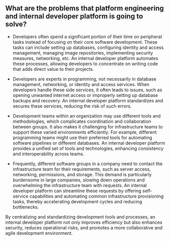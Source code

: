 
## What are the problems that platform engineering and internal developer platform is going to solve? 

- Developers often spend a significant portion of their time on peripheral tasks instead of focusing on their core software development. These tasks can include setting up databases, configuring identity and access management, managing image repositories, implementing security measures, networking, etc. An internal developer platform automates these processes, allowing developers to concentrate on writing code that adds direct value to their projects.

- Developers are experts in programming, not necessarily in database management, networking, or identity and access services. When developers handle these side services, it often leads to issues, such as opening unwanted internet access or improperly setting up database backups and recovery. An internal developer platform standardizes and secures these services, reducing the risk of such errors.

-  Development teams within an organization may use different tools and methodologies, which complicates coordination and collaboration between groups. It also makes it challenging for infrastructure teams to support these varied environments efficiently. For example, different programming teams might use their preferred tools for automating software pipelines or different databases. An internal developer platform provides a unified set of tools and technologies, enhancing consistency and interoperability across teams.

- Frequently, different software groups in a company need to contact the infrastructure team for their requirements, such as server access, networking, permissions, and storage. This demand is particularly burdensome in large companies, slowing down operations and overwhelming the infrastructure team with requests. An internal developer platform can streamline these requests by offering self-service capabilities and automating common infrastructure provisioning tasks, thereby accelerating development cycles and reducing bottlenecks.

  
By centralizing and standardizing development tools and processes, an internal developer platform not only improves efficiency but also enhances security, reduces operational risks, and promotes a more collaborative and agile development environment.
